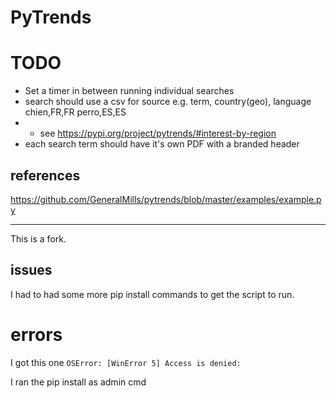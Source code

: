 # PyTrends


# TODO
* Set a timer in between running individual searches
* search should use a csv for source e.g.
term, country(geo), language
chien,FR,FR
perro,ES,ES 
* * see https://pypi.org/project/pytrends/#interest-by-region
* each search term should have it's own PDF with a branded header

## references
https://github.com/GeneralMills/pytrends/blob/master/examples/example.py


---

This is a fork.
## issues
I had to had some more pip install commands to get the script to run.

# errors
I got this one
`OSError: [WinError 5] Access is denied:`

I ran the pip install as admin cmd

